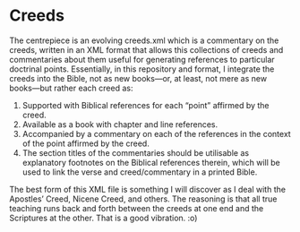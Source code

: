 Creeds
======

The centrepiece is an evolving creeds.xml which is a commentary on the creeds, written in an XML format that allows this collections of creeds and commentaries about them useful for generating references to particular doctrinal points. Essentially, in this repository and format, I integrate the creeds into the Bible, not as new books—or, at least, not mere as new books—but rather each creed as:

  1.  Supported with Biblical references for each “point” affirmed by the creed.
  2.  Available as a book with chapter and line references.
  3.  Accompanied by a commentary on each of the references in the context of the point affirmed by the creed.
  4.  The section titles of the commentaries should be utilisable as explanatory footnotes on the Biblical references therein, which will be used to link the verse and creed/commentary in a printed Bible.

The best form of this XML file is something I will discover as I deal with the Apostles’ Creed, Nicene Creed, and others.
The reasoning is that all true teaching runs back and forth between the creeds at one end and the Scriptures at the other. That is a good vibration. :o)
